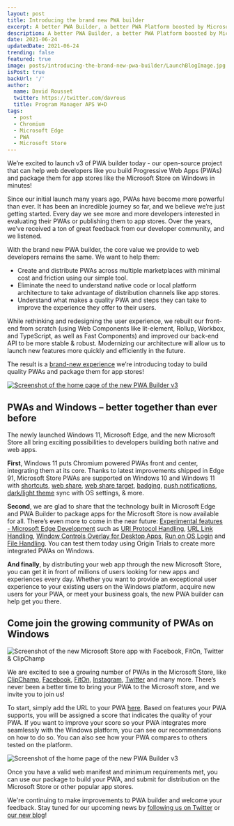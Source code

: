```yaml
---
layout: post
title: Introducing the brand new PWA builder 
excerpt: A better PWA Builder, a better PWA Platform boosted by Microsoft Edge, a better OS to run your PWAs on.
description: A better PWA Builder, a better PWA Platform boosted by Microsoft Edge, a better OS to run your PWAs on.
date: 2021-06-24
updatedDate: 2021-06-24
trending: false
featured: true
image: posts/introducing-the-brand-new-pwa-builder/LaunchBlogImage.jpg
isPost: true
backUrl: '/'
author:
  name: David Rousset
  twitter: https://twitter.com/davrous
  title: Program Manager APS W+D 
tags:
  - post
  - Chromium
  - Microsoft Edge
  - PWA
  - Microsoft Store
---
```


We’re excited to launch v3 of PWA builder today - our open-source project that can help web developers like you build Progressive Web Apps (PWAs) and package them for app stores like the Microsoft Store on Windows in minutes! 

Since our initial launch many years ago, PWAs have become more powerful than ever. It has been an incredible journey so far, and we believe we’re just getting started. Every day we see more and more developers interested in evaluating their PWAs or publishing them to app stores. Over the years, we’ve received a ton of great feedback from our developer community, and we listened. 

With the brand new PWA builder, the core value we provide to web developers remains the same. We want to help them: 

  - Create and distribute PWAs across multiple marketplaces with minimal cost and friction using our simple tool. 
  - Eliminate the need to understand native code or local platform architecture to take advantage of distribution channels like app stores. 
  - Understand what makes a quality PWA and steps they can take to improve the experience they offer to their users. 

  While rethinking and redesigning the user experience, we rebuilt our front-end from scratch (using Web Components like lit-element, Rollup, Workbox, and TypeScript, as well as Fast Components) and improved our back-end API to be more stable & robust. Modernizing our architecture will allow us to launch new features more quickly and efficiently in the future. 

The result is a <a href="https://www.pwabuilder.com" target="_blank">brand-new experience</a> we’re introducing today to build quality PWAs and package them for app stores! 

<a href="https://www.pwabuilder.com" target="_blank">
<img loading="lazy" src="/posts/introducing-the-brand-new-pwa-builder/ScreenshotNewPWABuilder001.jpg" alt="Screenshot of the home page of the new PWA Builder v3">
</a>

## PWAs and Windows – better together than ever before
The newly launched Windows 11, Microsoft Edge, and the new Microsoft Store all bring exciting possibilities to developers building both native and web apps.  

**First**, Windows 11 puts Chromium powered PWAs front and center, integrating them at its core. Thanks to latest improvements shipped in Edge 91, Microsoft Store PWAs are supported on Windows 10 and Windows 11 with <a href="https://docs.microsoft.com/en-us/microsoft-edge/progressive-web-apps-chromium/webappmanifests" target="_blank">shortcuts</a>, <a href="https://web.dev/web-share/" target="_blank">web share</a>, <a href="https://web.dev/web-share-target/" target="_blank">web share target</a>, <a href="https://web.dev/badging-api/" target="_blank">badging</a>, <a href="https://www.w3.org/TR/push-api/" target="_blank">push notifications</a>, <a href="https://web.dev/color-scheme/" target="_blank">dark/light theme</a> sync with OS settings, & more. 

**Second**, we are glad to share that the technology built in Microsoft Edge and PWA Builder to package apps for the Microsoft Store is now available for all. There’s even more to come in the near future: <a href="https://docs.microsoft.com/en-us/microsoft-edge/progressive-web-apps-chromium/experimental-features/" target="_blank">Experimental features - Microsoft Edge Development</a> such as <a href="https://docs.microsoft.com/en-us/microsoft-edge/progressive-web-apps-chromium/experimental-features/#uri-protocol-handling" target="_blank">URI Protocol Handling</a>, <a href="https://docs.microsoft.com/en-us/microsoft-edge/progressive-web-apps-chromium/experimental-features/#url-link-handling" target="_blank">URL Link Handling</a>, <a href="https://docs.microsoft.com/en-us/microsoft-edge/progressive-web-apps-chromium/experimental-features/#window-controls-overlay-for-installed-desktop-web-apps" target="_blank">Window Controls Overlay for Desktop Apps</a>, <a href="https://docs.microsoft.com/en-us/microsoft-edge/progressive-web-apps-chromium/experimental-features/#run-on-os-login" target="_blank">Run on OS Login</a> and <a href="https://docs.microsoft.com/en-us/microsoft-edge/progressive-web-apps-chromium/experimental-features/#file-handling" target="_blank">File Handling</a>. You can test them today using Origin Trials to create more integrated PWAs on Windows. 

**And finally**, by distributing your web app through the new Microsoft Store, you can get it in front of millions of users looking for new apps and experiences every day. Whether you want to provide an exceptional user experience to your existing users on the Windows platform, acquire new users for your PWA, or meet your business goals, the new PWA builder can help get you there. 

## Come join the growing community of PWAs on Windows 

![Screenshot of the new Microsoft Store app with Facebook, FitOn, Twitter & ClipChamp](/posts/introducing-the-brand-new-pwa-builder/MicrosoftStorePWAs.jpg)

We are excited to see a growing number of PWAs in the Microsoft Store, like <a href="https://www.microsoft.com/en-us/p/clipchamp-video-editor/9p1j8s7ccwwt" target="_blank">ClipChamp</a>, <a href="https://www.microsoft.com/en-us/p/facebook/9wzdncrfj2wl" target="_blank">Facebook</a>, <a href="https://www.microsoft.com/en-us/p/fiton-free-fitness-workouts-personalized-plans/9ndprqsm3vfk" target="_blank">FitOn</a>, <a href="https://www.microsoft.com/en-us/p/instagram/9nblggh5l9xt" target="_blank">Instagram</a>, <a href="https://www.microsoft.com/en-us/p/twitter/9wzdncrfj140" target="_blank">Twitter</a> and many more. There’s never been a better time to bring your PWA to the Microsoft store, and we invite you to join us! 

To start, simply add the URL to your PWA [here](https://www.pwabuilder.com). Based on features your PWA supports, you will be assigned a score that indicates the quality of your PWA. If you want to improve your score so your PWA integrates more seamlessly with the Windows platform, you can see our recommendations on how to do so. You can also see how your PWA compares to others tested on the platform. 

![Screenshot of the home page of the new PWA Builder v3](/posts/introducing-the-brand-new-pwa-builder/ScreenshotNewPWABuilder002.jpg)

Once you have a valid web manifest and minimum requirements met, you can use our package to build your PWA, and submit for distribution on the Microsoft Store or other popular app stores.  

We're continuing to make improvements to PWA builder and welcome your feedback. Stay tuned for our upcoming news by <a href="https://twitter.com/pwabuilder" target="_blank">following us on Twitter</a> or <a href="https://blog.pwabuilder.com" target="_blank">our new blog</a>! 
